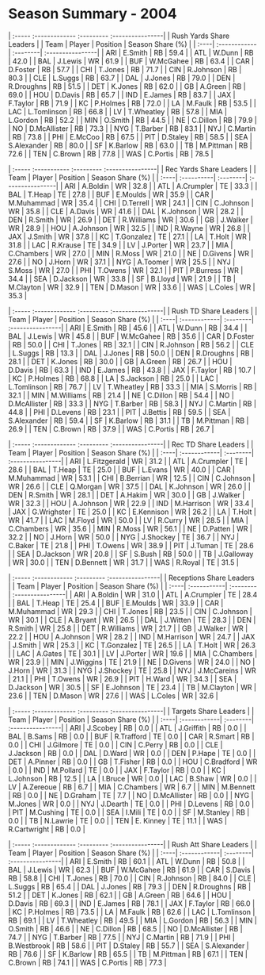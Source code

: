 # Season Summary - 2004

| :----- :------------- :--------- :----------------|
|              Rush Yards Share Leaders             |
| Team | Player       | Position | Season Share (%) |
| :----| :------------| :--------| :----------------|
| ARI  | E.Smith      | RB       | 59.4             |
| ATL  | W.Dunn       | RB       | 42.0             |
| BAL  | J.Lewis      | WR       | 61.9             |
| BUF  | W.McGahee    | RB       | 63.4             |
| CAR  | D.Foster     | RB       | 57.7             |
| CHI  | T.Jones      | RB       | 71.7             |
| CIN  | R.Johnson    | RB       | 80.3             |
| CLE  | L.Suggs      | RB       | 63.7             |
| DAL  | J.Jones      | RB       | 79.0             |
| DEN  | R.Droughns   | RB       | 51.5             |
| DET  | K.Jones      | RB       | 62.0             |
| GB   | A.Green      | RB       | 69.0             |
| HOU  | D.Davis      | RB       | 65.7             |
| IND  | E.James      | RB       | 83.7             |
| JAX  | F.Taylor     | RB       | 71.9             |
| KC   | P.Holmes     | RB       | 72.0             |
| LA   | M.Faulk      | RB       | 53.5             |
| LAC  | L.Tomlinson  | RB       | 66.8             |
| LV   | T.Wheatley   | RB       | 57.8             |
| MIA  | L.Gordon     | RB       | 52.2             |
| MIN  | O.Smith      | RB       | 44.5             |
| NE   | C.Dillon     | RB       | 79.9             |
| NO   | D.McAllister | RB       | 73.3             |
| NYG  | T.Barber     | RB       | 83.1             |
| NYJ  | C.Martin     | RB       | 73.8             |
| PHI  | E.McCoo      | RB       | 67.5             |
| PIT  | D.Staley     | RB       | 58.5             |
| SEA  | S.Alexander  | RB       | 80.0             |
| SF   | K.Barlow     | RB       | 63.0             |
| TB   | M.Pittman    | RB       | 72.6             |
| TEN  | C.Brown      | RB       | 77.8             |
| WAS  | C.Portis     | RB       | 78.5             |

| :----- :----------- :--------- :----------------|
|             Rec Yards Share Leaders             |
| Team | Player     | Position | Season Share (%) |
| :----| :----------| :--------| :----------------|
| ARI  | A.Boldin   | WR       | 32.8             |
| ATL  | A.Crumpler | TE       | 33.3             |
| BAL  | T.Heap     | TE       | 27.8             |
| BUF  | E.Moulds   | WR       | 35.9             |
| CAR  | M.Muhammad | WR       | 35.4             |
| CHI  | D.Terrell  | WR       | 24.1             |
| CIN  | C.Johnson  | WR       | 35.8             |
| CLE  | A.Davis    | WR       | 41.6             |
| DAL  | K.Johnson  | WR       | 28.2             |
| DEN  | R.Smith    | WR       | 26.9             |
| DET  | R.Williams | WR       | 30.6             |
| GB   | J.Walker   | WR       | 28.9             |
| HOU  | A.Johnson  | WR       | 32.5             |
| IND  | R.Wayne    | WR       | 26.8             |
| JAX  | J.Smith    | WR       | 37.8             |
| KC   | T.Gonzalez | TE       | 27.1             |
| LA   | T.Holt     | WR       | 31.8             |
| LAC  | R.Krause   | TE       | 34.9             |
| LV   | J.Porter   | WR       | 23.7             |
| MIA  | C.Chambers | WR       | 27.0             |
| MIN  | R.Moss     | WR       | 21.0             |
| NE   | D.Givens   | WR       | 27.6             |
| NO   | J.Horn     | WR       | 37.1             |
| NYG  | A.Toomer   | WR       | 25.5             |
| NYJ  | S.Moss     | WR       | 27.0             |
| PHI  | T.Owens    | WR       | 32.1             |
| PIT  | P.Burress  | WR       | 34.4             |
| SEA  | D.Jackson  | WR       | 33.8             |
| SF   | B.Lloyd    | WR       | 21.9             |
| TB   | M.Clayton  | WR       | 32.9             |
| TEN  | D.Mason    | WR       | 33.6             |
| WAS  | L.Coles    | WR       | 35.3             |

| :----- :------------- :--------- :----------------|
|               Rush TD Share Leaders               |
| Team | Player       | Position | Season Share (%) |
| :----| :------------| :--------| :----------------|
| ARI  | E.Smith      | RB       | 45.6             |
| ATL  | W.Dunn       | RB       | 34.4             |
| BAL  | J.Lewis      | WR       | 45.8             |
| BUF  | W.McGahee    | RB       | 35.6             |
| CAR  | D.Foster     | RB       | 50.0             |
| CHI  | T.Jones      | RB       | 32.1             |
| CIN  | R.Johnson    | RB       | 56.2             |
| CLE  | L.Suggs      | RB       | 13.3             |
| DAL  | J.Jones      | RB       | 50.0             |
| DEN  | R.Droughns   | RB       | 28.1             |
| DET  | K.Jones      | RB       | 30.0             |
| GB   | A.Green      | RB       | 26.7             |
| HOU  | D.Davis      | RB       | 63.3             |
| IND  | E.James      | RB       | 43.8             |
| JAX  | F.Taylor     | RB       | 10.7             |
| KC   | P.Holmes     | RB       | 68.8             |
| LA   | S.Jackson    | RB       | 25.0             |
| LAC  | L.Tomlinson  | RB       | 76.7             |
| LV   | T.Wheatley   | RB       | 33.3             |
| MIA  | S.Morris     | RB       | 32.1             |
| MIN  | M.Williams   | RB       | 21.4             |
| NE   | C.Dillon     | RB       | 54.4             |
| NO   | D.McAllister | RB       | 33.3             |
| NYG  | T.Barber     | RB       | 58.3             |
| NYJ  | C.Martin     | RB       | 44.8             |
| PHI  | D.Levens     | RB       | 23.1             |
| PIT  | J.Bettis     | RB       | 59.5             |
| SEA  | S.Alexander  | RB       | 59.4             |
| SF   | K.Barlow     | RB       | 31.1             |
| TB   | M.Pittman    | RB       | 26.9             |
| TEN  | C.Brown      | RB       | 37.9             |
| WAS  | C.Portis     | RB       | 26.7             |

| :----- :------------- :--------- :----------------|
|                Rec TD Share Leaders               |
| Team | Player       | Position | Season Share (%) |
| :----| :------------| :--------| :----------------|
| ARI  | L.Fitzgerald | WR       | 31.2             |
| ATL  | A.Crumpler   | TE       | 28.6             |
| BAL  | T.Heap       | TE       | 25.0             |
| BUF  | L.Evans      | WR       | 40.0             |
| CAR  | M.Muhammad   | WR       | 53.1             |
| CHI  | B.Berrian    | WR       | 12.5             |
| CIN  | C.Johnson    | WR       | 26.6             |
| CLE  | Q.Morgan     | WR       | 37.5             |
| DAL  | K.Johnson    | WR       | 26.0             |
| DEN  | R.Smith      | WR       | 28.1             |
| DET  | A.Hakim      | WR       | 30.0             |
| GB   | J.Walker     | WR       | 32.3             |
| HOU  | A.Johnson    | WR       | 22.9             |
| IND  | M.Harrison   | WR       | 33.4             |
| JAX  | G.Wrighster  | TE       | 25.0             |
| KC   | E.Kennison   | WR       | 26.2             |
| LA   | T.Holt       | WR       | 41.7             |
| LAC  | M.Floyd      | WR       | 50.0             |
| LV   | R.Curry      | WR       | 28.5             |
| MIA  | C.Chambers   | WR       | 35.6             |
| MIN  | R.Moss       | WR       | 56.1             |
| NE   | D.Patten     | WR       | 32.2             |
| NO   | J.Horn       | WR       | 50.0             |
| NYG  | J.Shockey    | TE       | 36.7             |
| NYJ  | C.Baker      | TE       | 21.8             |
| PHI  | T.Owens      | WR       | 38.9             |
| PIT  | J.Tuman      | TE       | 28.6             |
| SEA  | D.Jackson    | WR       | 20.8             |
| SF   | S.Bush       | RB       | 50.0             |
| TB   | J.Galloway   | WR       | 30.0             |
| TEN  | D.Bennett    | WR       | 31.7             |
| WAS  | R.Royal      | TE       | 31.5             |

| :----- :------------ :--------- :----------------|
|             Receptions Share Leaders             |
| Team | Player      | Position | Season Share (%) |
| :----| :-----------| :--------| :----------------|
| ARI  | A.Boldin    | WR       | 31.0             |
| ATL  | A.Crumpler  | TE       | 28.4             |
| BAL  | T.Heap      | TE       | 25.4             |
| BUF  | E.Moulds    | WR       | 33.9             |
| CAR  | M.Muhammad  | WR       | 29.3             |
| CHI  | T.Jones     | RB       | 23.5             |
| CIN  | C.Johnson   | WR       | 30.1             |
| CLE  | A.Bryant    | WR       | 26.5             |
| DAL  | J.Witten    | TE       | 28.3             |
| DEN  | R.Smith     | WR       | 25.8             |
| DET  | R.Williams  | WR       | 21.7             |
| GB   | J.Walker    | WR       | 22.2             |
| HOU  | A.Johnson   | WR       | 28.2             |
| IND  | M.Harrison  | WR       | 24.7             |
| JAX  | J.Smith     | WR       | 25.3             |
| KC   | T.Gonzalez  | TE       | 26.5             |
| LA   | T.Holt      | WR       | 26.3             |
| LAC  | A.Gates     | TE       | 30.1             |
| LV   | J.Porter    | WR       | 19.6             |
| MIA  | C.Chambers  | WR       | 23.9             |
| MIN  | J.Wiggins   | TE       | 21.9             |
| NE   | D.Givens    | WR       | 24.0             |
| NO   | J.Horn      | WR       | 31.3             |
| NYG  | J.Shockey   | TE       | 25.8             |
| NYJ  | J.McCareins | WR       | 21.1             |
| PHI  | T.Owens     | WR       | 26.9             |
| PIT  | H.Ward      | WR       | 34.3             |
| SEA  | D.Jackson   | WR       | 30.5             |
| SF   | E.Johnson   | TE       | 23.4             |
| TB   | M.Clayton   | WR       | 23.6             |
| TEN  | D.Mason     | WR       | 27.6             |
| WAS  | L.Coles     | WR       | 32.6             |

| :----- :------------- :--------- :----------------|
|               Targets Share Leaders               |
| Team | Player       | Position | Season Share (%) |
| :----| :------------| :--------| :----------------|
| ARI  | J.Scobey     | RB       | 0.0              |
| ATL  | J.Griffith   | RB       | 0.0              |
| BAL  | B.Sams       | RB       | 0.0              |
| BUF  | R.Trafford   | TE       | 0.0              |
| CAR  | R.Smart      | RB       | 0.0              |
| CHI  | J.Gilmore    | TE       | 0.0              |
| CIN  | C.Perry      | RB       | 0.0              |
| CLE  | J.Jackson    | RB       | 0.0              |
| DAL  | D.Ward       | WR       | 0.0              |
| DEN  | P.Hape       | TE       | 0.0              |
| DET  | A.Pinner     | RB       | 0.0              |
| GB   | T.Fisher     | RB       | 0.0              |
| HOU  | C.Bradford   | WR       | 0.0              |
| IND  | M.Pollard    | TE       | 0.0              |
| JAX  | F.Taylor     | RB       | 0.0              |
| KC   | L.Johnson    | RB       | 12.5             |
| LA   | I.Bruce      | WR       | 0.0              |
| LAC  | B.Shaw       | WR       | 0.0              |
| LV   | A.Zereoue    | RB       | 6.7              |
| MIA  | C.Chambers   | WR       | 6.7              |
| MIN  | M.Bennett    | RB       | 0.0              |
| NE   | D.Graham     | TE       | 7.7              |
| NO   | D.McAllister | RB       | 0.0              |
| NYG  | M.Jones      | WR       | 0.0              |
| NYJ  | J.Dearth     | TE       | 0.0              |
| PHI  | D.Levens     | RB       | 0.0              |
| PIT  | M.Cushing    | TE       | 0.0              |
| SEA  | I.Mili       | TE       | 0.0              |
| SF   | M.Stanley    | RB       | 0.0              |
| TB   | N.Lawrie     | TE       | 0.0              |
| TEN  | E. Kinney    | TE       | 11.1             |
| WAS  | R.Cartwright | RB       | 0.0              |

| :----- :------------- :--------- :----------------|
|               Rush Att Share Leaders              |
| Team | Player       | Position | Season Share (%) |
| :----| :------------| :--------| :----------------|
| ARI  | E.Smith      | RB       | 60.1             |
| ATL  | W.Dunn       | RB       | 50.8             |
| BAL  | J.Lewis      | WR       | 62.3             |
| BUF  | W.McGahee    | RB       | 61.9             |
| CAR  | S.Davis      | RB       | 58.8             |
| CHI  | T.Jones      | RB       | 70.0             |
| CIN  | R.Johnson    | RB       | 84.0             |
| CLE  | L.Suggs      | RB       | 65.4             |
| DAL  | J.Jones      | RB       | 79.3             |
| DEN  | R.Droughns   | RB       | 51.2             |
| DET  | K.Jones      | RB       | 62.1             |
| GB   | A.Green      | RB       | 64.6             |
| HOU  | D.Davis      | RB       | 69.3             |
| IND  | E.James      | RB       | 78.1             |
| JAX  | F.Taylor     | RB       | 66.0             |
| KC   | P.Holmes     | RB       | 73.5             |
| LA   | M.Faulk      | RB       | 62.6             |
| LAC  | L.Tomlinson  | RB       | 69.1             |
| LV   | T.Wheatley   | RB       | 49.5             |
| MIA  | L.Gordon     | RB       | 56.3             |
| MIN  | O.Smith      | RB       | 46.6             |
| NE   | C.Dillon     | RB       | 68.5             |
| NO   | D.McAllister | RB       | 74.7             |
| NYG  | T.Barber     | RB       | 77.5             |
| NYJ  | C.Martin     | RB       | 71.9             |
| PHI  | B.Westbrook  | RB       | 58.6             |
| PIT  | D.Staley     | RB       | 55.7             |
| SEA  | S.Alexander  | RB       | 76.6             |
| SF   | K.Barlow     | RB       | 65.5             |
| TB   | M.Pittman    | RB       | 67.1             |
| TEN  | C.Brown      | RB       | 74.1             |
| WAS  | C.Portis     | RB       | 77.3             |

